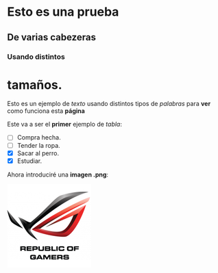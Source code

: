 # Esto es una prueba
## De varias cabezeras
### Usando distintos
# tamaños.

Esto es un ejemplo de *texto* usando distintos tipos de _palabras_ para **ver** como funciona esta __página__

Este va a ser el __primer__ ejemplo de _tabla_:

- [ ] Compra hecha.
- [ ] Tender la ropa.
- [x] Sacar al perro.
- [x] Estudiar.

Ahora introduciré una **imagen .png**:

![Logo](asus.png)
